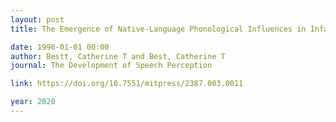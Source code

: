 ```yaml
---
layout: post
title: The Emergence of Native-Language Phonological Influences in Infants - A Perceptual Assimiliation Model

date: 1996-01-01 00:00
author: Bestt, Catherine T and Best, Catherine T
journal: The Development of Speech Perception

link: https://doi.org/10.7551/mitpress/2387.003.0011

year: 2020
---
```



